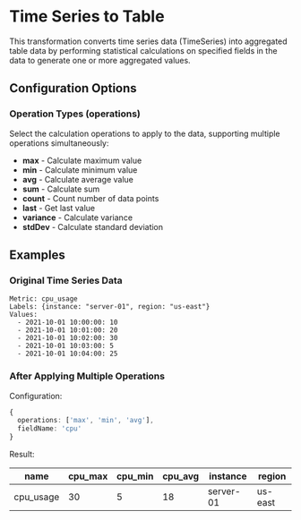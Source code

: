 # Time Series to Table

This transformation converts time series data (TimeSeries) into aggregated table data by performing statistical calculations on specified fields in the data to generate one or more aggregated values.

## Configuration Options

### Operation Types (operations)

Select the calculation operations to apply to the data, supporting multiple operations simultaneously:

- **max** - Calculate maximum value
- **min** - Calculate minimum value
- **avg** - Calculate average value
- **sum** - Calculate sum
- **count** - Count number of data points
- **last** - Get last value
- **variance** - Calculate variance
- **stdDev** - Calculate standard deviation

## Examples

### Original Time Series Data

```
Metric: cpu_usage
Labels: {instance: "server-01", region: "us-east"}
Values:
  - 2021-10-01 10:00:00: 10
  - 2021-10-01 10:01:00: 20
  - 2021-10-01 10:02:00: 30
  - 2021-10-01 10:03:00: 5
  - 2021-10-01 10:04:00: 25
```

### After Applying Multiple Operations

Configuration:

```typescript
{
  operations: ['max', 'min', 'avg'],
  fieldName: 'cpu'
}
```

Result:

| name      | cpu_max | cpu_min | cpu_avg | instance  | region  |
| --------- | ------- | ------- | ------- | --------- | ------- |
| cpu_usage | 30      | 5       | 18      | server-01 | us-east |
